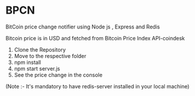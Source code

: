 # BPCN
BitCoin price change notifier using Node js , Express and Redis

Bitcoin price is in USD and fetched from Bitcoin Price Index API-coindesk

1. Clone the Repository
2. Move to the respective folder
3. npm install
4. npm start server.js
5. See the price change in the console

(Note :- It's mandatory to have redis-server installed in your local machine)

